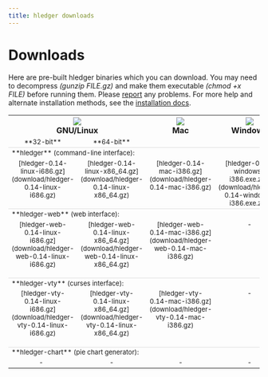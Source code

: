 ```yaml
---
title: hledger downloads
---
```


# Downloads

<style>
tr.heading td {
    border-top:thin solid #ddd;
}
td {
    vertical-align:top;
    font-size:small;
}
code {
    white-space:nowrap; 
}
</style>

Here are pre-built hledger binaries which you can download. You may need
to decompress *(gunzip FILE.gz)* and make them executable *(chmod +x
FILE)* before running them.  Please <a
href="DEVELOPMENT.html#support">report</a> any problems. For more help and
alternate installation methods, see the <a
href="../MANUAL.html#installing">installation docs</a>.
    
<table>
  <tr>
    <th width="34%" colspan=2><img src="../linux.png" /><br />GNU/Linux</th>
    <th width="33%"><a href="download/hledger-0.14-mac-i386.gz"><img src="../mac.png" border=0 /></a><br />Mac</th>
    <th width="33%"><a href="download/hledger-0.14-win-i386.gz"><img src="../windows.png" border=0 /></a><br />Windows</th>
  </tr>
  <tr style="text-align:center; white-space:nowrap;"><td width="25%">**32-bit**</td><td width="25%">**64-bit**</td><td width="25%"></td><td width="25%"></td></tr>

  <tr class="heading"><td colspan=4>**hledger** (command-line interface):</td></tr>
  <tr align="center">
    <td>
      [hledger-0.14-linux-i686.gz](download/hledger-0.14-linux-i686.gz)<br><br>
    </td>
    <td>
      [hledger-0.14-linux-x86_64.gz](download/hledger-0.14-linux-x86_64.gz)<br><br>
    </td>
    <td>
      [hledger-0.14-mac-i386.gz](download/hledger-0.14-mac-i386.gz)<br><br>
    </td>
    <td>
      [hledger-0.14-windows-i386.exe.zip](download/hledger-0.14-windows-i386.exe.zip)
    </td>
  </tr>

  <!-- <tr><td colspan=4>optional add-ons:</td></tr> -->
  <tr class="heading"><td colspan=4>**hledger-web** (web interface):</td></tr>
  <tr align="center">
    <td>
      [hledger-web-0.14-linux-i686.gz](download/hledger-web-0.14-linux-i686.gz)<br><br>
    </td>
    <td>
      [hledger-web-0.14-linux-x86_64.gz](download/hledger-web-0.14-linux-x86_64.gz)<br><br>
    </td>
    <td>
      [hledger-web-0.14-mac-i386.gz](download/hledger-web-0.14-mac-i386.gz)<br><br>
    </td>
    <td>
      -
    </td>
  </tr>

  <tr class="heading"><td colspan=4>**hledger-vty** (curses interface):</td></tr>
  <tr align="center">
    <td>
      [hledger-vty-0.14-linux-i686.gz](download/hledger-vty-0.14-linux-i686.gz)<br><br>
    </td>
    <td>
      [hledger-vty-0.14-linux-x86_64.gz](download/hledger-vty-0.14-linux-x86_64.gz)<br><br>
    </td>
    <td>
      [hledger-vty-0.14-mac-i386.gz](download/hledger-vty-0.14-mac-i386.gz)<br><br>
    </td>
    <td>
      -
    </td>
  </tr>
  <tr class="heading"><td colspan=4>**hledger-chart** (pie chart generator):</td></tr>
  <tr align="center">
    <td>
      -
      <!-- [hledger-chart-0.14-linux-i686.gz](download/hledger-chart-0.14-linux-i686.gz)<br><br> -->
      &nbsp;
    </td>
    <td>
      -
      <!-- [hledger-chart-0.14-linux-x86_64.gz](download/hledger-chart-0.14-linux-x86_64.gz)<br><br> -->
    </td>
    <td>
      -
      <!-- [hledger-chart-0.14-mac-i386.gz](download/hledger-chart-0.14-mac-i386.gz)<br><br> -->
    </td>
    <td>
      -
    </td>
  </tr>

  <!-- <tr> -->
  <!--   <td colspan=2> -->
  <!--     Open a terminal window and go to your browser's download directory, then:   -->
  <!--     `$ gunzip hledger-*86*`   -->
  <!--     `$ mv hledger-*86* hledger`   -->
  <!--     `$ chmod +x hledger`   -->
  <!--     `$ ./hledger`   -->
  <!--   </td> -->
  <!--   <td> -->
  <!--     Double-click the downloaded file to decompress it.   -->
  <!--     Rename the decompressed file to "hledger".   -->
  <!--     Open a terminal window and go to your browser's download directory, then:   -->
  <!--     `$ chmod +x hledger`   -->
  <!--     Run it:   -->
  <!--     `$ ./hledger` -->
  <!--   </td> -->
  <!--   <td> -->
  <!--     Unzip it to (eg) your desktop.   -->
  <!--     Double-click on the unzipped file to run the web interface (the default behaviour on windows).   -->
  <!--     A security dialog may pop up, where you can choose whether other machines -->
  <!--     may access your hledger web interface. -->
  <!--   </td> -->
  <!-- </tr> -->

</table>

